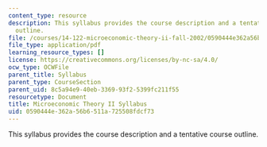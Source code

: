 ```yaml
---
content_type: resource
description: This syllabus provides the course description and a tentative course
  outline.
file: /courses/14-122-microeconomic-theory-ii-fall-2002/0590444e362a56b6511a725508fdcf73_syllabus.pdf
file_type: application/pdf
learning_resource_types: []
license: https://creativecommons.org/licenses/by-nc-sa/4.0/
ocw_type: OCWFile
parent_title: Syllabus
parent_type: CourseSection
parent_uid: 8c5a94e9-40eb-3369-93f2-5399fc211f55
resourcetype: Document
title: Microeconomic Theory II Syllabus
uid: 0590444e-362a-56b6-511a-725508fdcf73
---
```

This syllabus provides the course description and a tentative course outline.